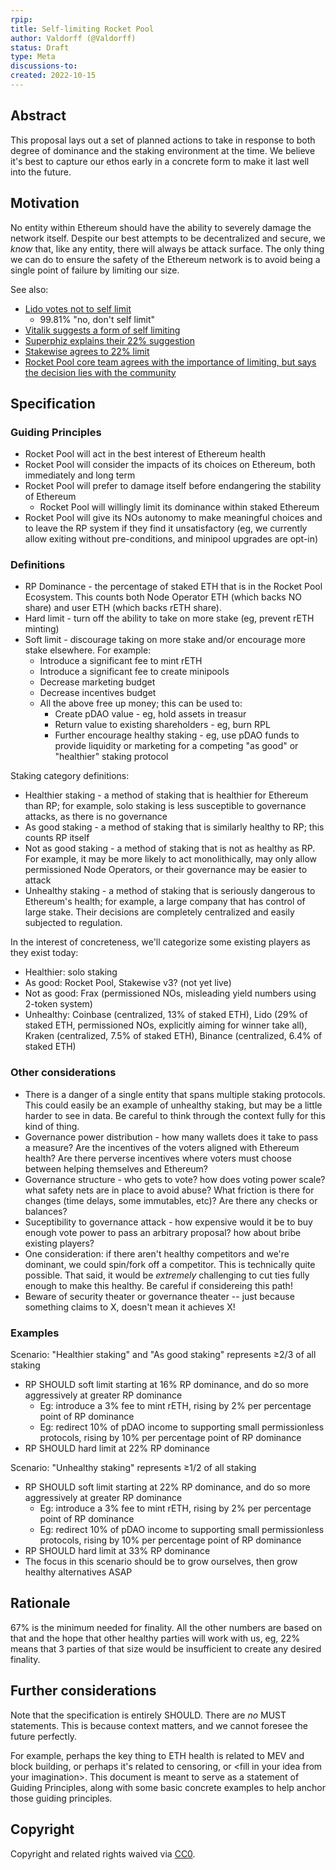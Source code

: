 ```yaml
---
rpip: 
title: Self-limiting Rocket Pool
author: Valdorff (@Valdorff)
status: Draft
type: Meta
discussions-to:  
created: 2022-10-15
---
```

 
## Abstract
This proposal lays out a set of planned actions to take in response to both degree of dominance and
the staking environment at the time. We believe it's best to capture our ethos early in a concrete
form to make it last well into the future.
 
## Motivation
No entity within Ethereum should have the ability to severely damage the network itself. Despite our
best attempts to be decentralized and secure, we _know_ that, like any entity, there will always be
attack surface. The only thing we can do to ensure the safety of the Ethereum network is to avoid
being a single point of failure by limiting our size.

See also:
- [Lido votes not to self limit](https://snapshot.org/#/lido-snapshot.eth/proposal/0x10abedcc563b66b1adee60825e78c387105110fa4a1e7354ab57bc9cc1e675c2)
  - 99.81% "no, don't self limit"
- [Vitalik suggests a form of self limiting](https://twitter.com/vitalikbuterin/status/1525301234516652032)
- [Superphiz explains their 22% suggestion](https://twitter.com/superphiz/status/1525224461380747268)
- [Stakewise agrees to 22% limit](https://twitter.com/stakewise_io/status/1525225299146944513)
- [Rocket Pool core team agrees with the importance of limiting, but says the decision lies with the community](https://twitter.com/stakewise_io/status/1525225299146944513)

## Specification

### Guiding Principles
- Rocket Pool will act in the best interest of Ethereum health
- Rocket Pool will consider the impacts of its choices on Ethereum, both immediately and long term
- Rocket Pool will prefer to damage itself before endangering the stability of Ethereum
  - Rocket Pool will willingly limit its dominance within staked Ethereum
- Rocket Pool will give its NOs autonomy to make meaningful choices and to leave the RP system if
  they find it unsatisfactory (eg, we currently allow exiting without pre-conditions, and minipool
  upgrades are opt-in)

### Definitions
- RP Dominance - the percentage of staked ETH that is in the Rocket Pool Ecosystem. This counts both
Node Operator ETH (which backs NO share) and user ETH (which backs rETH share).
- Hard limit - turn off the ability to take on more stake (eg, prevent rETH minting)
- Soft limit - discourage taking on more stake and/or encourage more stake elsewhere. For example:
  - Introduce a significant fee to mint rETH
  - Introduce a significant fee to create minipools
  - Decrease marketing budget
  - Decrease incentives budget
  - All the above free up money; this can be used to:
    - Create pDAO value - eg, hold assets in treasur
    - Return value to existing shareholders - eg, burn RPL
    - Further encourage healthy staking - eg, use pDAO funds to provide liquidity or marketing for a
      competing "as good" or "healthier" staking protocol

Staking category definitions:
- Healthier staking - a method of staking that is healthier for Ethereum than RP; for example, solo
  staking is less susceptible to governance attacks, as there is no governance
- As good staking - a method of staking that is similarly healthy to RP; this counts RP itself
- Not as good staking - a method of staking that is not as healthy as RP. For example, it may be more
  likely to act monolithically, may only allow permissioned Node Operators, or their governance may
  be easier to attack
- Unhealthy staking - a method of staking that is seriously dangerous to Ethereum's health; for
  example, a large company that has control of large stake. Their decisions are completely
  centralized and easily subjected to regulation.

In the interest of concreteness, we'll categorize some existing players as they exist today:
- Healthier: solo staking
- As good: Rocket Pool, Stakewise v3? (not yet live)
- Not as good: Frax (permissioned NOs, misleading yield numbers using 2-token system)
- Unhealthy: Coinbase (centralized, 13% of staked ETH), Lido (29% of staked ETH, permissioned NOs, 
  explicitly aiming for winner take all), Kraken (centralized, 7.5% of staked ETH), Binance
  (centralized, 6.4% of staked ETH)

### Other considerations
- There is a danger of a single entity that spans multiple staking protocols. This could easily be
  an example of unhealthy staking, but may be a little harder to see in data. Be careful to think
  through the context fully for this kind of thing.
- Governance power distribution - how many wallets does it take to pass a measure? Are the
  incentives of the voters aligned with Ethereum health? Are there perverse incentives where voters
  must choose between helping themselves and Ethereum?
- Governance structure - who gets to vote? how does voting power scale? what safety nets are in
  place to avoid abuse? What friction is there for changes (time delays, some immutables, etc)? Are
  there any checks or balances?
- Suceptibility to governance attack - how expensive would it be to buy enough vote power to pass an
  arbitrary proposal? how about bribe existing players?
- One consideration: if there aren't healthy competitors and we're dominant, we could spin/fork off
  a competitor. This is technically quite possible. That said, it would be _extremely_ challenging
  to cut ties fully enough to make this healthy. Be careful if considereing this path!
- Beware of security theater or governance theater -- just because something claims to X, doesn't
  mean it achieves X!


### Examples
Scenario: "Healthier staking" and "As good staking" represents ≥2/3 of all staking
- RP SHOULD soft limit starting at 16% RP dominance, and do so more aggressively at greater RP
  dominance
  - Eg: introduce a 3% fee to mint rETH, rising by 2% per percentage point of RP dominance
  - Eg: redirect 10% of pDAO income to supporting small permissionless protocols, rising by 10% per
    percentage point of RP dominance
- RP SHOULD hard limit at 22% RP dominance

Scenario: "Unhealthy staking" represents ≥1/2 of all staking
- RP SHOULD soft limit starting at 22% RP dominance, and do so more aggressively at greater RP
  dominance
  - Eg: introduce a 3% fee to mint rETH, rising by 2% per percentage point of RP dominance
  - Eg: redirect 10% of pDAO income to supporting small permissionless protocols, rising by 10% per
    percentage point of RP dominance
- RP SHOULD hard limit at 33% RP dominance
- The focus in this scenario should be to grow ourselves, then grow healthy alternatives ASAP

## Rationale
67% is the minimum needed for finality.
All the other numbers are based on that and the hope that other healthy parties will work with us,
eg, 22% means that 3 parties of that size would be insufficient to create any desired finality.

## Further considerations
Note that the specification is entirely SHOULD. There are _no_ MUST statements. This is because
context matters, and we cannot foresee the future perfectly.

For example, perhaps the key thing to ETH health is related to MEV and block building, or perhaps
it's related to censoring, or \<fill in your idea from your imagination\>. This document is meant to
serve as a statement of Guiding Principles, along with some basic concrete examples to help anchor
those guiding principles.


## Copyright
Copyright and related rights waived via [CC0](https://creativecommons.org/publicdomain/zero/1.0/).